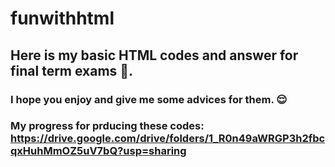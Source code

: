 # funwithhtml
## Here is my basic HTML codes and answer for final term exams 🤗.
### I hope you enjoy and give me some advices for them. 😌
### My progress for prducing these codes: https://drive.google.com/drive/folders/1_R0n49aWRGP3h2fbcqxHuhMmOZ5uV7bQ?usp=sharing

